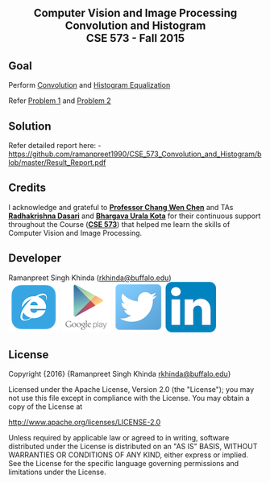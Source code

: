 ## <p align="center">Computer Vision and Image Processing</br>Convolution and Histogram</br>CSE 573 - Fall 2015



Goal
------
Perform [Convolution](https://en.wikipedia.org/wiki/Convolution) and [Histogram Equalization](https://en.wikipedia.org/wiki/Histogram_equalization)

Refer [Problem 1](https://github.com/ramanpreet1990/CSE_573_Convolution_and_Histogram/blob/master/Problem_1.png) and [Problem 2](https://github.com/ramanpreet1990/CSE_573_Convolution_and_Histogram/blob/master/Problem_2.png)


Solution
------
Refer detailed report here: -</br>
https://github.com/ramanpreet1990/CSE_573_Convolution_and_Histogram/blob/master/Result_Report.pdf


Credits
-------
I acknowledge and grateful to [**Professor Chang Wen Chen**](http://www.cse.buffalo.edu/faculty/chencw/) and TAs [**Radhakrishna Dasari**](http://www.acsu.buffalo.edu/~radhakri/) and [**Bhargava Urala Kota**](http://www.cse.buffalo.edu/people/?u=buralako) for their continuous support throughout the Course ([**CSE 573**](http://www.cse.buffalo.edu/shared/course.php?e=CSE&n=573&t=Comp+Vision+%26+Image+Proc)) that helped me learn the skills of Computer Vision and Image Processing.


Developer
---------
Ramanpreet Singh Khinda (rkhinda@buffalo.edu)</br>
[![website](https://raw.githubusercontent.com/ramanpreet1990/CSE_586_Simplified_Amazon_Dynamo/master/Resources/ic_website.png)](https://branded.me/ramanpreet1990)		[![googleplay](https://raw.githubusercontent.com/ramanpreet1990/CSE_586_Simplified_Amazon_Dynamo/master/Resources/ic_google_play.png)](https://play.google.com/store/apps/details?id=suny.buffalo.mis.research&hl=en)		[![twitter](https://raw.githubusercontent.com/ramanpreet1990/CSE_586_Simplified_Amazon_Dynamo/master/Resources/ic_twitter.png)](https://twitter.com/dk_sunny1)		[![linkedin](https://raw.githubusercontent.com/ramanpreet1990/CSE_586_Simplified_Amazon_Dynamo/master/Resources/ic_linkedin.png)](https://www.linkedin.com/in/ramanpreet1990)


License
----------
Copyright {2016} 
{Ramanpreet Singh Khinda rkhinda@buffalo.edu} 

Licensed under the Apache License, Version 2.0 (the "License"); you may not use this file except in compliance with the License. You may obtain a copy of the License at

http://www.apache.org/licenses/LICENSE-2.0

Unless required by applicable law or agreed to in writing, software distributed under the License is distributed on an "AS IS" BASIS, WITHOUT WARRANTIES OR CONDITIONS OF ANY KIND, either express or implied. See the License for the specific language governing permissions and limitations under the License.

